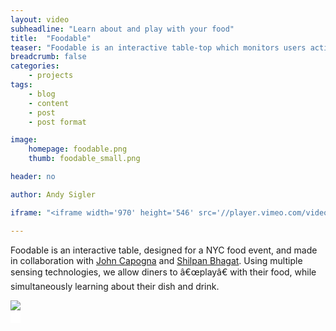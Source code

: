 ```yaml
---
layout: video
subheadline: "Learn about and play with your food"
title:  "Foodable"
teaser: "Foodable is an interactive table-top which monitors users actions to deliver information about their food."
breadcrumb: false
categories:
    - projects
tags:
    - blog
    - content
    - post
    - post format

image:
    homepage: foodable.png
    thumb: foodable_small.png

header: no

author: Andy Sigler

iframe: "<iframe width='970' height='546' src='//player.vimeo.com/video/62139254' frameborder='0' allowfullscreen></iframe>"

---
```

Foodable is an interactive table, designed for a NYC food event, and made in collaboration with <a href="http://johncapogna.com/" target="blank">John Capogna</a> and <a href="http://shilpanbhagat.com/site/" target="_blank">Shilpan Bhagat</a>. Using multiple sensing technologies, we allow diners to â€œplayâ€ with their food, while simultaneously learning about their dish and drink.

<img src="{{ site.url }}/images/foodable_flow.jpg" style="border-bottom:20px solid white" />